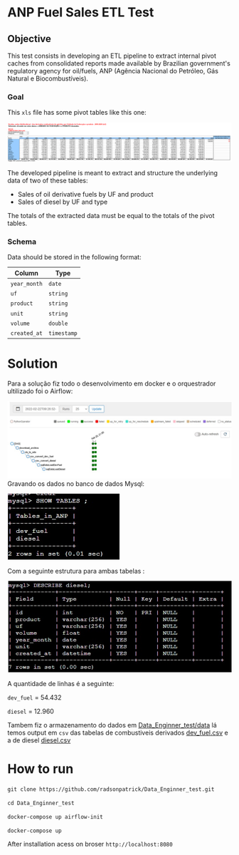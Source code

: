 # ANP Fuel Sales ETL Test

## Objective

This test consists in developing an ETL pipeline to extract internal pivot caches from consolidated reports made available by Brazilian government's regulatory agency for oil/fuels, ANP (Agência Nacional do Petróleo, Gás Natural e Biocombustíveis).
### Goal

This `xls` file has some pivot tables like this one:

![Pivot Table](./images/pivot.png)

The developed pipeline is meant to extract and structure the underlying data of two of these tables:
- Sales of oil derivative fuels by UF and product
- Sales of diesel by UF and type

The totals of the extracted data must be equal to the totals of the pivot tables.

### Schema

Data should be stored in the following format:

| Column       | Type        |
| ------------ | ----------- |
| `year_month` | `date`      |
| `uf`         | `string`    |
| `product`    | `string`    |
| `unit`       | `string`    |
| `volume`     | `double`    |
| `created_at` | `timestamp` |

# Solution
Para a solução fiz todo o desenvolvimento em docker  e o orquestrador ultilizado foi  o Airflow:

![Aiflow](./images/airflow.jpg)
Gravando os dados no banco de dados Mysql:

![mysql](./images/mysql.jpg)

Com a seguinte estrutura para ambas tabelas :

![estrutura](./images/diesel.jpg)

A quantidade de linhas é a seguinte:

`dev_fuel` = 54.432

`diesel` = 12.960

Tambem fiz o armazenamento do dados em  [Data_Enginner_test/data](https://github.com/radsonpatrick/Data_Enginner_test/tree/main/data) lá temos output em `csv` das tabelas de combustiveis derivados [dev_fuel.csv](https://github.com/radsonpatrick/Data_Enginner_test/blob/main/data/dev_fuel.csv) e a de diesel [diesel.csv](https://github.com/radsonpatrick/Data_Enginner_test/blob/main/data/diesel.csv) 

# How to run
`git clone https://github.com/radsonpatrick/Data_Enginner_test.git`

`cd Data_Enginner_test`

`docker-compose up airflow-init`

`docker-compose up`

After installation acess on broser `http://localhost:8080`
